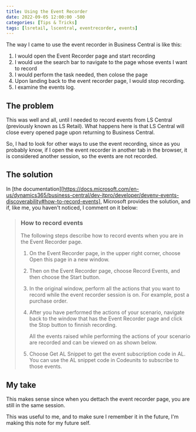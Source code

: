 ```yaml
---
title: Using the Event Recorder 
date: 2022-09-05 12:00:00 -500
categories: [Tips & Tricks] 
tags: [lsretail, lscentral, eventrecorder, events]
---
```


The way I came to use the event recorder in Business Central is like this:

1. I would open the Event Recorder page and start recording
2. I would use the search bar to navigate to the page whose events I want to record
3. I would perform the task needed, then colose the page
4. Upon landing back to the event recorder page, I would stop recording.
5. I examine the events log.

## The problem

This was well and all, until I needed to record events from LS Central (previously known as LS Retail). What happens here is that LS Central will close every opened page upon returning to Business Central.

So, I had to look for other ways to use the event recording, since as you probably know, if I open the event recorder in another tab in the browser, it is considered another session, so the events are not recorded.

## The solution

In [the documentation][https://docs.microsoft.com/en-us/dynamics365/business-central/dev-itpro/developer/devenv-events-discoverability#how-to-record-events], Microsoft provides the solution, and if, like me, you haven't noticed, I comment on it below:

>### How to record events
>
>The following steps describe how to record events when you are in the Event Recorder page.
>
>1. On the Event Recorder page, in the upper right corner, choose Open this page in a new window.
>2. Then on the Event Recorder page, choose Record Events, and then choose the Start button.
>3. In the original window, perform all the actions that you want to record while the event recorder session is on. For example, post a purchase order.
>4. After you have performed the actions of your scenario, navigate back to the window that has the Event Recorder page and click the Stop button to finnish recording.
>
>    All the events raised while performing the actions of your scenario are recorded and can be viewed on as shown below.
>
>5. Choose Get AL Snippet to get the event subscription code in AL. You can use the AL snippet code in Codeunits to subscribe to those events.

## My take

This makes sense since when you dettach the event recorder page, you are still in the same session.

This was useful to me, and to make sure I remember it in the future, I'm making this note for my future self.